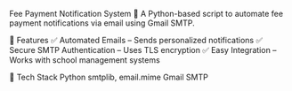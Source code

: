 Fee Payment Notification System 📩
A Python-based script to automate fee payment notifications via email using Gmail SMTP.

🚀 Features
✅ Automated Emails – Sends personalized notifications
✅ Secure SMTP Authentication – Uses TLS encryption
✅ Easy Integration – Works with school management systems

🔧 Tech Stack
Python
smtplib, email.mime
Gmail SMTP
